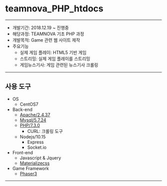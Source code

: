 # teamnova_PHP_htdocs

----------

- 개발기간: 2018.12.19 ~ 진행중
- 해당과정: TEAMNOVA 기초 PHP 과정
- 개발목적: Game 관련 웹 사이트 제작
- 주요기능
  - 실제 게임 플레이: HTML5 기반 게임
  - 스트리밍: 실제 게임 플레이를 스트리밍
  - 게임뉴스기사: 게임 관련된 뉴스기사 크롤링

----------

## 사용 도구

- OS
  - CentOS7
- Back-end
  - [Apache/2.4.37](linuxscript_files/install_apache.sh)
  - [Mysql/5.7.24](linuxscript_files/install_mysql.sh)
  - [PHP/7.3.0](linuxscript_files/install_php.sh)
    - CURL: 크롤링 도구
  - Nodejs/10.15
    - Express
    - Socket.io
- Front-end
  - Javascript & Jquery
  - [Materializecss](https://materializecss.com)
- Game Framework
  - [Phaser3](https://phaser.io/)

----------